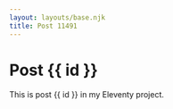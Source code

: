 ```yaml
---
layout: layouts/base.njk
title: Post 11491
---
```


# Post {{ id }}

This is post {{ id }} in my Eleventy project.
